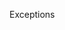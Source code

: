 <span id="title">Exceptions</span>

<div id="body">

<include src="what/unit-inParent-asPanel.md" boilerplate />
<include src="how/unit-inParent-asPanel.md" boilerplate />
<include src="when/unit-inParent-asPanel.md" boilerplate />

</div>